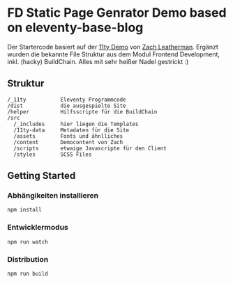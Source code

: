 # FD Static Page Genrator Demo based on eleventy-base-blog

Der Startercode basiert auf der [11ty Demo](git://github.com/11ty/eleventy-base-blog.git) von [Zach Leatherman](https://zachleat.com/"). Ergänzt wurden die bekannte File Struktur aus dem Modul Frontend Development, inkl. (hacky) BuildChain. Alles mit sehr heißer Nadel gestrickt :)

## Struktur

```
/_11ty           Eleventy Programmcode
/dist            die ausgespielte Site
/helper          Hilfsscripte für die BuildChain
/src
  /_includes     hier liegen die Templates
  /11ty-data     Metadaten für die Site
  /assets        Fonts und ähnlliches
  /content       Democontent von Zach
  /scripts       etwaige Javascripte für den Client
  /styles        SCSS Files

```

## Getting Started

### Abhängikeiten installieren

```
npm install
```

### Entwicklermodus

```
npm run watch
```

### Distribution

```
npm run build
```

